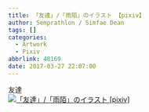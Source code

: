 ```yaml
---
title: 「友達」/「雨陌」のイラスト 【pixiv】
author: Semprathlon / Simfae Dean
tags: []
categories:
  - Artwork
  - Pixiv
abbrlink: 48169
date: 2017-03-27 22:07:00
---
```

友達<br />[<img width="1612" height="2280" style="display:none;" data-src="https://i.pximg.net/img-original/img/2017/03/27/22/07/15/62124232_p0.png" src="__ASSETS_HOST_NAME__/2017/04/62124232_p0.png" alt="「友達」/「雨陌」のイラスト [pixiv]"/><img src="__ASSETS_HOST_NAME__/2017/04/62124232_p0_master1200.jpg" alt="「友達」/「雨陌」のイラスト [pixiv]"/>](http://www.pixiv.net/member_illust.php?illust_id=62124232&amp;mode=medium)<br />
